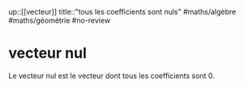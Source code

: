 up::[[vecteur]]
title::"tous les coefficients sont nuls"
#maths/algèbre #maths/géométrie #no-review 
# vecteur nul
Le vecteur nul est le vecteur dont tous les coefficients sont 0.